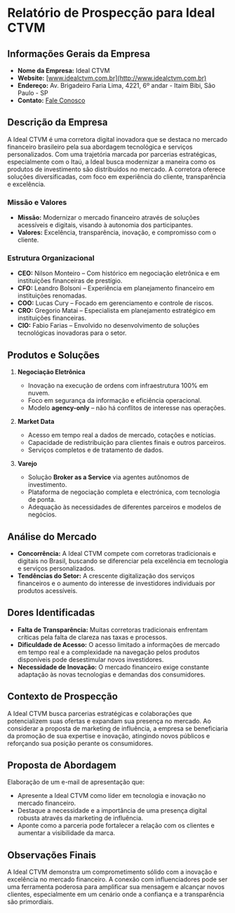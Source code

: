 # Relatório de Prospecção para Ideal CTVM

## Informações Gerais da Empresa
- **Nome da Empresa:** Ideal CTVM
- **Website:** [www.idealctvm.com.br](http://www.idealctvm.com.br)
- **Endereço:** Av. Brigadeiro Faria Lima, 4221, 6º andar - Itaim Bibi, São Paulo - SP
- **Contato:** [Fale Conosco](http://www.idealctvm.com.br/contato)

## Descrição da Empresa
A Ideal CTVM é uma corretora digital inovadora que se destaca no mercado financeiro brasileiro pela sua abordagem tecnológica e serviços personalizados. Com uma trajetória marcada por parcerias estratégicas, especialmente com o Itaú, a Ideal busca modernizar a maneira como os produtos de investimento são distribuídos no mercado. A corretora oferece soluções diversificadas, com foco em experiência do cliente, transparência e excelência.

### Missão e Valores
- **Missão:** Modernizar o mercado financeiro através de soluções acessíveis e digitais, visando à autonomia dos participantes.
- **Valores:** Excelência, transparência, inovação, e compromisso com o cliente.

### Estrutura Organizacional
- **CEO:** Nilson Monteiro – Com histórico em negociação eletrônica e em instituições financeiras de prestígio.
- **CFO:** Leandro Bolsoni – Experiência em planejamento financeiro em instituições renomadas.
- **COO:** Lucas Cury – Focado em gerenciamento e controle de riscos.
- **CRO:** Gregorio Matai – Especialista em planejamento estratégico em instituições financeiras.
- **CIO:** Fabio Farias – Envolvido no desenvolvimento de soluções tecnológicas inovadoras para o setor.

## Produtos e Soluções
1. **Negociação Eletrônica**
   - Inovação na execução de ordens com infraestrutura 100% em nuvem.
   - Foco em segurança da informação e eficiência operacional.
   - Modelo **agency-only** – não há conflitos de interesse nas operações.

2. **Market Data**
   - Acesso em tempo real a dados de mercado, cotações e notícias.
   - Capacidade de redistribuição para clientes finais e outros parceiros.
   - Serviços completos e de tratamento de dados.

3. **Varejo**
   - Solução **Broker as a Service** via agentes autônomos de investimento.
   - Plataforma de negociação completa e electrónica, com tecnologia de ponta.
   - Adequação às necessidades de diferentes parceiros e modelos de negócios.

## Análise do Mercado
- **Concorrência:** A Ideal CTVM compete com corretoras tradicionais e digitais no Brasil, buscando se diferenciar pela excelência em tecnologia e serviços personalizados.
- **Tendências do Setor:** A crescente digitalização dos serviços financeiros e o aumento do interesse de investidores individuais por produtos acessíveis.

## Dores Identificadas
- **Falta de Transparência:** Muitas corretoras tradicionais enfrentam críticas pela falta de clareza nas taxas e processos.
- **Dificuldade de Acesso:** O acesso limitado a informações de mercado em tempo real e a complexidade na navegação pelos produtos disponíveis pode desestimular novos investidores.
- **Necessidade de Inovação:** O mercado financeiro exige constante adaptação às novas tecnologias e demandas dos consumidores.

## Contexto de Prospecção
A Ideal CTVM busca parcerias estratégicas e colaborações que potencializem suas ofertas e expandam sua presença no mercado. Ao considerar a proposta de marketing de influência, a empresa se beneficiaria da promoção de sua expertise e inovação, atingindo novos públicos e reforçando sua posição perante os consumidores.

## Proposta de Abordagem
Elaboração de um e-mail de apresentação que:
- Apresente a Ideal CTVM como líder em tecnologia e inovação no mercado financeiro.
- Destaque a necessidade e a importância de uma presença digital robusta através da marketing de influência.
- Aponte como a parceria pode fortalecer a relação com os clientes e aumentar a visibilidade da marca.

## Observações Finais
A Ideal CTVM demonstra um comprometimento sólido com a inovação e excelência no mercado financeiro. A conexão com influenciadores pode ser uma ferramenta poderosa para amplificar sua mensagem e alcançar novos clientes, especialmente em um cenário onde a confiança e a transparência são primordiais.